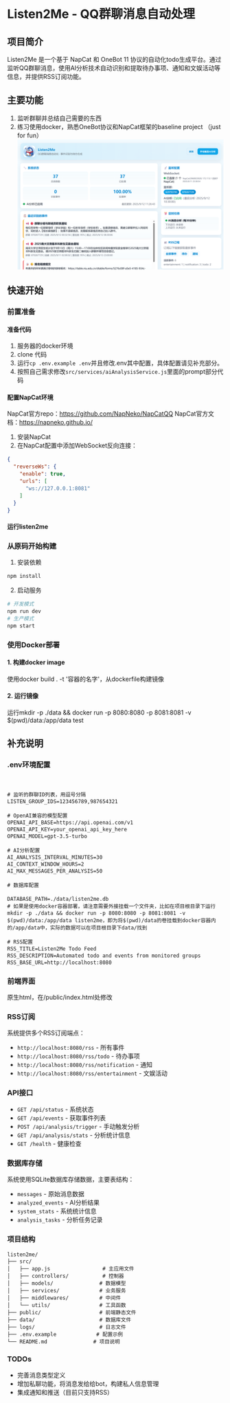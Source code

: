 # Listen2Me - QQ群聊消息自动处理

## 项目简介

Listen2Me 是一个基于 NapCat 和 OneBot 11 协议的自动化todo生成平台。通过监听QQ群聊消息，使用AI分析技术自动识别和提取待办事项、通知和文娱活动等信息，并提供RSS订阅功能。

## 主要功能
1. 监听群聊并总结自己需要的东西
2. 练习使用docker，熟悉OneBot协议和NapCat框架的baseline project （just for fun）
![首页](pictures/head.png)

## 快速开始
### 前置准备
#### 准备代码
1. 服务器的docker环境
2. clone 代码
3. 运行`cp .env.example .env`并且修改.env其中配置，具体配置请见补充部分。
4. 按照自己需求修改`src/services/aiAnalysisService.js`里面的prompt部分代码

#### 配置NapCat环境
NapCat官方repo：https://github.com/NapNeko/NapCatQQ
NapCat官方文档：https://napneko.github.io/

1. 安装NapCat
2. 在NapCat配置中添加WebSocket反向连接：
```json
{
  "reverseWs": {
    "enable": true,
    "urls": [
      "ws://127.0.0.1:8081"
    ]
  }
}
```

#### 运行listen2me

### 从原码开始构建

1. 安装依赖

```bash
npm install
```



2. 启动服务

```bash
# 开发模式
npm run dev
# 生产模式
npm start
```
### 使用Docker部署
#### 1. 构建docker image
使用docker build . -t '容器的名字'，从dockerfile构建镜像

#### 2. 运行镜像
运行mkdir -p ./data && docker run -p 8080:8080 -p 8081:8081 -v $(pwd)/data:/app/data test







## 补充说明

### .env环境配置

```env


# 监听的群聊ID列表，用逗号分隔
LISTEN_GROUP_IDS=123456789,987654321

# OpenAI兼容的模型配置
OPENAI_API_BASE=https://api.openai.com/v1
OPENAI_API_KEY=your_openai_api_key_here
OPENAI_MODEL=gpt-3.5-turbo

# AI分析配置
AI_ANALYSIS_INTERVAL_MINUTES=30
AI_CONTEXT_WINDOW_HOURS=2
AI_MAX_MESSAGES_PER_ANALYSIS=50

# 数据库配置

DATABASE_PATH=./data/listen2me.db
# 如果是使用docker容器部署，请注意需要外接挂载一个文件夹，比如在项目根目录下运行 mkdir -p ./data && docker run -p 8080:8080 -p 8081:8081 -v $(pwd)/data:/app/data listen2me，即为将$(pwd)/data的卷挂载到docker容器内的/app/data中，实际的数据可以在项目根目录下data/找到

# RSS配置
RSS_TITLE=Listen2Me Todo Feed
RSS_DESCRIPTION=Automated todo and events from monitored groups
RSS_BASE_URL=http://localhost:8080
```

### 前端界面
原生html，在/public/index.html处修改
### RSS订阅

系统提供多个RSS订阅端点：
- `http://localhost:8080/rss` - 所有事件
- `http://localhost:8080/rss/todo` - 待办事项
- `http://localhost:8080/rss/notification` - 通知
- `http://localhost:8080/rss/entertainment` - 文娱活动

### API接口

- `GET /api/status` - 系统状态
- `GET /api/events` - 获取事件列表
- `POST /api/analysis/trigger` - 手动触发分析
- `GET /api/analysis/stats` - 分析统计信息
- `GET /health` - 健康检查



### 数据库存储
系统使用SQLite数据库存储数据，主要表结构：

- `messages` - 原始消息数据
- `analyzed_events` - AI分析结果
- `system_stats` - 系统统计信息
- `analysis_tasks` - 分析任务记录
### 项目结构

```
listen2me/
├── src/
│   ├── app.js                 # 主应用文件
│   ├── controllers/           # 控制器
│   ├── models/               # 数据模型
│   ├── services/             # 业务服务
│   ├── middlewares/          # 中间件
│   └── utils/                # 工具函数
├── public/                   # 前端静态文件
├── data/                     # 数据库文件
├── logs/                     # 日志文件
├── .env.example             # 配置示例
└── README.md               # 项目说明
```

### TODOs
- 完善消息类型定义
- 增加私聊功能，将消息发给给bot，构建私人信息管理
- 集成通知和推送（目前只支持RSS）
